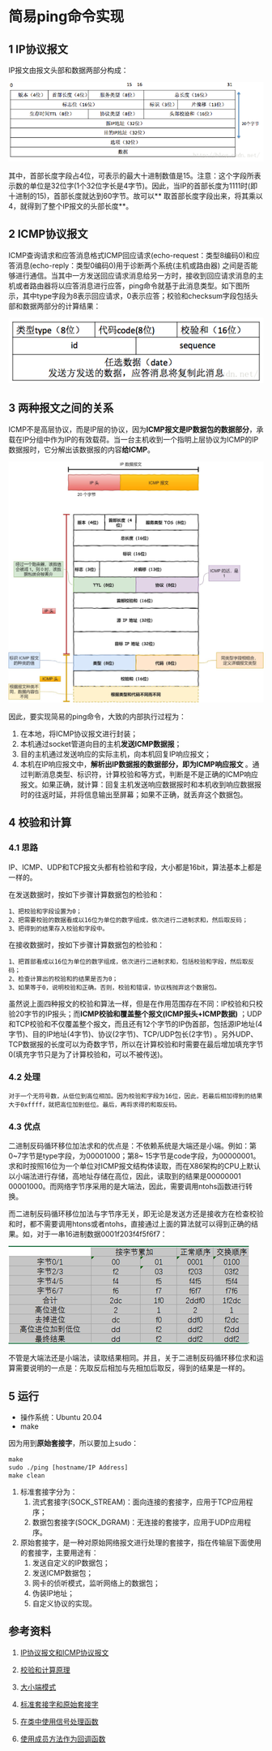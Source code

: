 # 简易ping命令实现

## 1 IP协议报文

IP报文由报文头部和数据两部分构成：

![IP报文](images/IP报文.jpg)

其中，首部长度字段占4位，可表示的最大十进制数值是15。注意：这个字段所表示数的单位是32位字(1个32位字长是4字节)。因此，当IP的首部长度为1111时(即十进制的15)，首部长度就达到60字节。故可以**
取首部长度字段出来，将其乘以4，就得到了整个IP报文的头部长度**。

## 2 ICMP协议报文

ICMP查询请求和应答消息格式ICMP回应请求(echo-request：类型8编码0)和应答消息(echo-reply：类型0编码0)用于诊断两个系统(主机或路由器)
之间是否能够进行通信。当其中一方发送回应请求消息给另一方时，接收到回应请求消息的主机或者路由器将以应答消息进行应答，ping命令就基于此消息类型。如下图所示，其中type字段为8表示回应请求，0表示应答；校验和checksum字段包括头部和数据两部分的计算结果：

![ICMP报文](images/ICMP报文.jpg)

## 3 两种报文之间的关系

ICMP不是高层协议，而是IP层的协议，因为**ICMP报文是IP数据包的数据部分**，承载在IP分组中作为IP的有效载荷。当一台主机收到一个指明上层协议为ICMP的IP数据报时，它分解出该数据报的内容**给ICMP**。

![IP&ICMP](images/IP&ICMP.jpg)

因此，要实现简易的ping命令，大致的内部执行过程为：

1. 在本地，将ICMP协议报文进行封装；
2. 本机通过socket管道向目的主机**发送ICMP数据报**；
3. 目的主机通过发送响应的实际主机，向本机回复IP响应报文；
4. 本机在IP响应报文中，**解析出IP数据报的数据部分，即为ICMP响应报文**
   。通过判断消息类型、标识符，计算校验和等方式，判断是不是正确的ICMP响应报文。如果正确，就计算：回复主机发送响应数据报时和本机收到响应数据报时的往返时延，并将信息输出至屏幕；如果不正确，就丢弃这个数据包。

## 4 校验和计算

### 4.1 思路

IP、ICMP、UDP和TCP报文头都有检验和字段，大小都是16bit，算法基本上都是一样的。

在发送数据时，按如下步骤计算数据包的检验和：

```
1、把校验和字段设置为0；
2、把需要校验的数据看成以16位为单位的数字组成，依次进行二进制求和，然后取反码；
3、把得到的结果存入校验和字段中。
```

在接收数据时，按如下步骤计算数据包的检验和：

```
1、把首部看成以16位为单位的数字组成，依次进行二进制求和，包括校验和字段，然后取反码；
2、检查计算出的校验和的结果是否为0；
3、如果等于0，说明校验和正确。否则，校验和错误，协议栈抛弃这个数据包。
```

虽然说上面四种报文的校验和算法一样，但是在作用范围存在不同：IP校验和只校验20字节的IP报头；而**ICMP校验和覆盖整个报文(ICMP报头+ICMP数据)**
；UDP和TCP校验和不仅覆盖整个报文，而且还有12个字节的IP伪首部，包括源IP地址(4字节)、目的IP地址(4字节)、协议(2字节)、TCP/UDP包长(2字节)
。另外UDP、TCP数据报的长度可以为奇数字节，所以在计算校验和时需要在最后增加填充字节0(填充字节只是为了计算校验和，可以不被传送)。

### 4.2 处理

```
对于一个无符号数，从低位到高位相加。因为校验和字段为16位，因此，若最后相加得到的结果大于0xffff，就把高位加到低位。最后，再将求得的和取反码。
```

### 4.3 优点

二进制反码循环移位加法求和的优点是：不依赖系统是大端还是小端。例如：第0~7字节是type字段，为00001000；第8~
15字节是code字段，为00000001。求和时按照16位为一个单位对ICMP报文结构体读取，而在X86架构的CPU上默认以小端法进行存储，高地址存储在高位，因此，读取到的结果是00000001
00001000。而网络字节序采用的是大端法，因此，需要调用ntohs函数进行转换。

而二进制反码循环移位加法与字节序无关，即无论是发送方还是接收方在检查校验和时，都不需要调用htons或者ntohs，直接通过上面的算法就可以得到正确的结果。如，对于一串16进制数据0001f203f4f5f6f7：

![求和](images/求和.jpg)

不管是大端法还是小端法，读取结果相同。并且，关于二进制反码循环移位求和运算需要说明的一点是：先取反后相加与先相加后取反，得到的结果是一样的。

## 5 运行

- 操作系统：Ubuntu 20.04
- make

因为用到**原始套接字**，所以要加上sudo：

```shell
make
sudo ./ping [hostname/IP Address]
make clean
```

1. 标准套接字分为：
    1. 流式套接字(SOCK_STREAM)：面向连接的套接字，应用于TCP应用程序；
    2. 数据包套接字(SOCK_DGRAM)：无连接的套接字，应用于UDP应用程序。
2. 原始套接字，是一种对原始网络报文进行处理的套接字，指在传输层下面使用的套接字，主要用途有：
    1. 发送自定义的IP数据包；
    2. 发送ICMP数据包；
    3. 网卡的侦听模式，监听网络上的数据包；
    4. 伪装IP地址；
    5. 自定义协议的实现。

## 参考资料

1. [IP协议报文和ICMP协议报文](https://blog.csdn.net/u014634338/article/details/48951345)
2. [校验和计算原理](https://blog.csdn.net/axiqia/article/details/52704061?utm_medium=distribute.pc_aggpage_search_result.none-task-blog-2~aggregatepage~first_rank_ecpm_v1~rank_aggregation-2-52704061.pc_agg_rank_aggregation&utm_term=icmp%E6%A0%A1%E9%AA%8C%E5%92%8C%E5%8E%9F%E7%90%86&spm=1000.2123.3001.4430)
3. [大小端模式](https://baike.baidu.com/item/%E5%A4%A7%E5%B0%8F%E7%AB%AF%E6%A8%A1%E5%BC%8F/6750542?fr=aladdin)
4. [标准套接字和原始套接字](https://www.cnblogs.com/wanghao-boke/p/11655015.html)
5. [在类中使用信号处理函数](https://stackoverflow.com/questions/343219/is-it-possible-to-use-signal-inside-a-c-class)

6. [使用成员方法作为回调函数](https://blog.csdn.net/u014571011/article/details/76283676)

